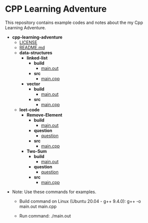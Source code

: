 # CPP Learning Adventure
This repository contains example codes and notes about the my Cpp Learning Adventure. 

- __cpp\-learning\-adventure__
   - [LICENSE](LICENSE)
   - [README.md](README.md)
   - __data\-structures__
     - __linked\-list__
       - __build__
         - [main.out](data-structures/linked-list/build/main.out)
       - __src__
         - [main.cpp](data-structures/linked-list/src/main.cpp)
     - __vector__
       - __build__
         - [main.out](data-structures/vector/build/main.out)
       - __src__
         - [main.cpp](data-structures/vector/src/main.cpp)
   - __leet\-code__
     - __Remove\-Element__
       - __build__
         - [main.out](leet-code/Remove-Element/build/main.out)
       - __question__
         - [question](leet-code/Remove-Element/question/question)
       - __src__
         - [main.cpp](leet-code/Remove-Element/src/main.cpp)
     - __Two\-Sum__
       - __build__
         - [main.out](leet-code/Two-Sum/build/main.out)
       - __question__
         - [question](leet-code/Two-Sum/question/question)
       - __src__
         - [main.cpp](leet-code/Two-Sum/src/main.cpp)

* Note: Use these commands for examples.

    - Build command on Linux (Ubuntu 20.04 - g++ 9.4.0):
        g++ -o main.out main.cpp

    - Run command:
        ./main.out
